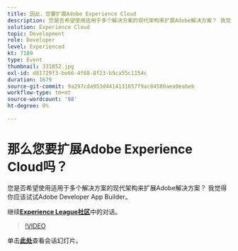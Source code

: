 ```yaml
---
title: 因此，您要扩展Adobe Experience Cloud
description: 您是否希望使用适用于多个解决方案的现代架构来扩展Adobe解决方案？ 我觉得你应该试试Adobe Developer App Builder。 此会话作为Adobe Developers Live内容活动的一部分提供。
solution: Experience Cloud
topic: Development
role: Developer
level: Experienced
kt: 7189
type: Event
thumbnail: 331852.jpg
exl-id: d81729f3-be66-4f68-8f23-b9ca55c1154c
duration: 1679
source-git-commit: 9a297cda953d4414131657f9ac84580aea0eabeb
workflow-type: tm+mt
source-wordcount: '98'
ht-degree: 0%

---
```


# 那么您要扩展Adobe Experience Cloud吗？

您是否希望使用适用于多个解决方案的现代架构来扩展Adobe解决方案？ 我觉得你应该试试Adobe Developer App Builder。

继续&#x200B;**[Experience League社区](https://adobe.ly/36Yd3v6)**&#x200B;中的对话。

>[!VIDEO](https://video.tv.adobe.com/v/331852/?quality=12&learn=on&hidetitle=true)

单击&#x200B;**[此处](/help/adobe-developers-live/assets/extend-experience-cloud.pdf)**&#x200B;查看会话幻灯片。

